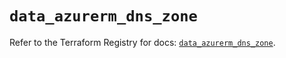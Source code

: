 # `data_azurerm_dns_zone`

Refer to the Terraform Registry for docs: [`data_azurerm_dns_zone`](https://registry.terraform.io/providers/hashicorp/azurerm/4.12.0/docs/data-sources/dns_zone).
